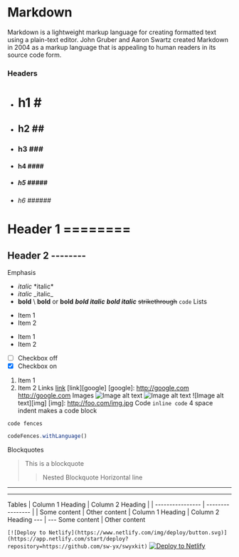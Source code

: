 # Markdown
Markdown is a lightweight markup language for creating formatted text using a plain-text editor. John Gruber and Aaron Swartz created Markdown in 2004 as a markup language that is appealing to human readers in its source code form. 

### Headers
- # h1 \#
-  ## h2 \##
-   ### h3 \###
-  #### h4 \####
-  ##### h5 \#####
-  ###### h6 \######

Header 1 \========
========

Header 2 \--------
--------

Emphasis
- *italic* \*italic*
- _italic_ \_italic_
- **bold** \ **bold** or __bold__
***bold italic***
___bold italic___
~~strikethrough~~
`code`
Lists
* Item 1
* Item 2
- Item 1
- Item 2
- [ ] Checkbox off
- [x] Checkbox on
1. Item 1
2. Item 2
Links
[link](http://google.com)
[link][google]
[google]: http://google.com
<http://google.com>
Images
![Image alt text](/path/to/img.jpg)
![Image alt text](/path/to/img.jpg "title")
![Image alt text][img]
[img]: http://foo.com/img.jpg
Code
`inline code`
    4 space indent
    makes a code block
```
code fences
```
```js
codeFences.withLanguage()
```
Blockquotes
> This is
> a blockquote
>
> > Nested
> > Blockquote
Horizontal line
----
****
Tables
| Column 1 Heading | Column 2 Heading |
| ---------------- | ---------------- |
| Some content     | Other content    |
Column 1 Heading | Column 2 Heading
--- | ---
Some content | Other content

`[![Deploy to Netlify](https://www.netlify.com/img/deploy/button.svg)](https://app.netlify.com/start/deploy?repository=https://github.com/sw-yx/swyxkit)`
[![Deploy to Netlify](https://www.netlify.com/img/deploy/button.svg)](https://app.netlify.com/start/deploy?repository=https://github.com/sw-yx/swyxkit)

